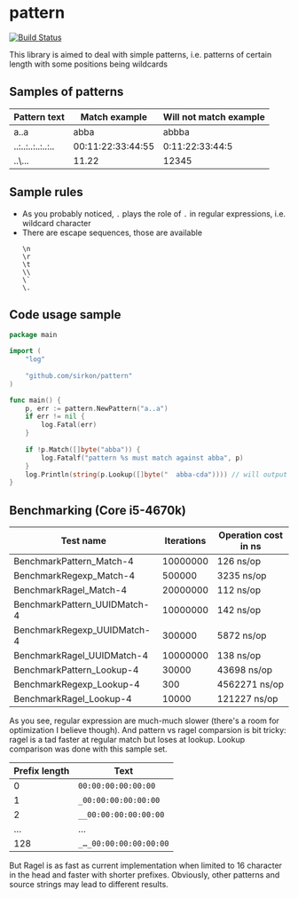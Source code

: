# pattern
[![Build Status](https://travis-ci.org/sirkon/pattern.svg?branch=master)](https://travis-ci.org/sirkon/pattern)

This library is aimed to deal with simple patterns, i.e. patterns of certain length with some positions being wildcards

## Samples of patterns

| Pattern text      | Match example     | Will not match example |
|-------------------|-------------------|------------------------|
| a..a              | abba              | abbba                  |
| ..:..:..:..:..:.. | 00:11:22:33:44:55 | 0:11:22:33:44:5        |
| ..\\...           | 11.22             | 12345                  |

## Sample rules

* As you probably noticed, `.` plays the role of `.` in regular expressions, i.e. wildcard character
* There are escape sequences, those are available
    ```
    \n
    \r
    \t
    \\
    \`
    \.
    ``` 

## Code usage sample

```go
package main

import (
	"log"
	
	"github.com/sirkon/pattern"
)

func main() {
	p, err := pattern.NewPattern("a..a")
	if err != nil {
		log.Fatal(err)
	}
	
	if !p.Match([]byte("abba")) {
		log.Fatalf("pattern %s must match against abba", p)
	}
	log.Println(string(p.Lookup([]byte("  abba-cda")))) // will output "abba-cda"
}
```

## Benchmarking (Core i5-4670k)

| Test name                    | Iterations | Operation cost in ns      |
|------------------------------|------------|---------------------------|
| BenchmarkPattern_Match-4     | 10000000   | 126 ns/op                 |
| BenchmarkRegexp_Match-4      | 500000     | 3235 ns/op                |
| BenchmarkRagel_Match-4       | 20000000   | 112 ns/op                 |
| BenchmarkPattern_UUIDMatch-4 | 10000000	| 142 ns/op                 |
| BenchmarkRegexp_UUIDMatch-4  | 300000	    | 5872 ns/op                |
| BenchmarkRagel_UUIDMatch-4   | 10000000	| 138 ns/op                 |
| BenchmarkPattern_Lookup-4    | 30000      | 43698 ns/op               |
| BenchmarkRegexp_Lookup-4     | 300        | 4562271 ns/op             |
| BenchmarkRagel_Lookup-4      | 10000      | 121227 ns/op              |

As you see, regular expression are much-much slower (there's a room for optimization I believe though). And pattern 
vs ragel comparsion is bit tricky: ragel is a tad faster at regular match but loses at lookup. Lookup
comparison was done with this sample set.  

| Prefix length      | Text                   |
|--------------------|------------------------|
| 0                  | `00:00:00:00:00:00`    |
| 1                  | `_00:00:00:00:00:00`   |
| 2                  | `__00:00:00:00:00:00`  |
| …                  | …                      |
| 128                | `_…_00:00:00:00:00:00` | 


But Ragel is as fast as current implementation when limited to 16 character in the head and faster with shorter 
prefixes. Obviously, other patterns and source strings may lead to different results. 